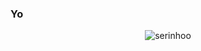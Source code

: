 ### Yo

<p align="center"> <img src="https://github-readme-stats.vercel.app/api?username=serinhoo&show_icons=true&theme=onedark" alt="serinhoo" />
